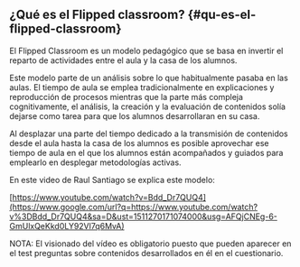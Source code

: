 ## ¿Qué es el Flipped classroom? {#qu-es-el-flipped-classroom}

El Flipped Classroom es un modelo pedagógico que se basa en invertir el reparto de actividades entre el aula y la casa de los alumnos.

Este modelo parte de un análisis sobre lo que habitualmente pasaba en las aulas. El tiempo de aula se emplea tradicionalmente en explicaciones y reproducción de procesos mientras que la parte más compleja cognitivamente,  el análisis,  la creación y la evaluación de contenidos solía dejarse como tarea para que los alumnos desarrollaran en su casa.

Al desplazar una parte del tiempo dedicado a la transmisión de contenidos desde el aula hasta la casa de los alumnos es posible aprovechar ese tiempo de aula en el que los alumnos están acompañados y guiados para emplearlo en desplegar metodologías activas.

En este video de Raul Santiago se explica este modelo:

[https://www.youtube.com/watch?v=Bdd_Dr7QUQ4](https://www.google.com/url?q=https://www.youtube.com/watch?v%3DBdd_Dr7QUQ4&sa=D&ust=1511270171074000&usg=AFQjCNEg-6-GmUlxQeKkd0LY92Vl7q6MvA)

NOTA: El visionado del vídeo es obligatorio puesto que pueden aparecer en el test preguntas sobre contenidos desarrollados en él en el cuestionario.